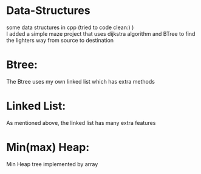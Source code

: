 # Data-Structures
some data structures in cpp (tried to code clean:) ) <br />
I added a simple maze project that uses dijkstra algorithm and BTree to find the lighters way from source to destination

# Btree:
The Btree uses my own linked list which has extra methods

# Linked List:
As mentioned above, the linked list has many extra features 

# Min(max) Heap:
Min Heap tree implemented by array
